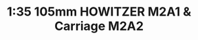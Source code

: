 ---
layout: product
title: "1:35 105mm HOWITZER M2A1 & Carriage M2A2"
price: "4500" 
desc: "Maketa"
img_path: "/assets/img/DRA6531.webp"
brand: "Dragon"
available: false
special_offer: false
new: false
soon: false
cat: "010000"
subcat: "010600"
subsubcat: "0N/A"
sifra: "DRA6531"
popular: false
---